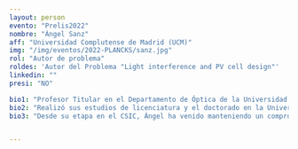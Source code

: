 ```yaml
---
layout: person
evento: "Prelis2022"
nombre: "Ángel Sanz"
aff: "Universidad Complutense de Madrid (UCM)"
img: "/img/eventos/2022-PLANCKS/sanz.jpg"
rol: "Autor de problema"
roldes: 'Autor del Problema "Light interference and PV cell design"'
linkedin: ""
presi: "NO"

bio1: "Profesor Titular en el Departamento de Óptica de la Universidad Complutense de Madrid, donde investiga problemas de carácter fundamental en la frontera entre la óptica y la física cuánticas."
bio2: "Realizó sus estudios de licenciatura y el doctorado en la Universidad Autónoma de Madrid. Tras realizar una estancia postdoctoral en la Universidad de Toronto, regresó a España para continuar su labor investigadora en el Instituto de Física Fundamental (CSIC). Ha desarrollado investigaciones encaminadas a comprender una gran variedad de procesos ópticos y cuánticos, combinando formulaciones hidrodinámicas con estadísticas evento a evento. Resultados sobre la doble rendija, por ejemplo, fueron confirmados por científicos canadienses (estudio publicado en Science), lo que le llevó a publicar un artículo de perspectiva sobre estos en Europhysics News por invitación del editor jefe. Sus investigaciones también abordan problemas del campo de los sistemas cuánticos abiertos, la correspondencia clásico-cuántica o la metrología cuántica."
bio3: "Desde su etapa en el CSIC, Ángel ha venido manteniendo un compromiso permanente con la sociedad, participando en el programa de conferencias en centros de bachillerato de excelencia, promoviendo la implantación del ciclo de conferencias anuales Ciencia en Navidad del CSIC u organizando eventos en la Semana de la Ciencia. Actualmente, se encarga de la coordinación de la fase local de la Olimpiada de Física de Madrid."


---
```

